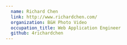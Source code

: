 ```yaml
---
  name: Richard Chen
  link: http://www.richardchen.com/
  organization: B&H Photo Video
  occupation_title: Web Application Engineer
  github: 4richardchen
---
```

